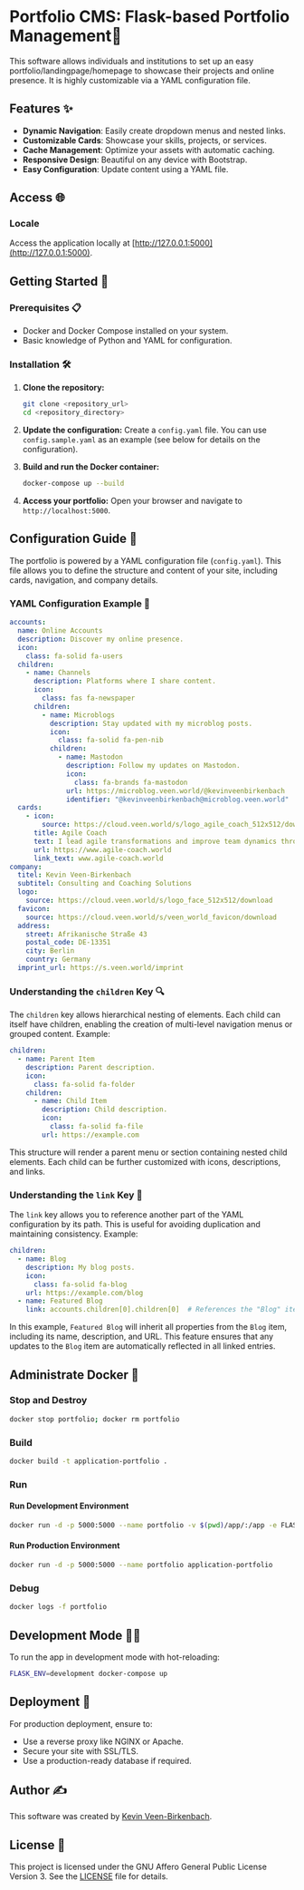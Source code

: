 # Portfolio CMS: Flask-based Portfolio Management🚀

This software allows individuals and institutions to set up an easy portfolio/landingpage/homepage to showcase their projects and online presence. It is highly customizable via a YAML configuration file.

## Features ✨

- **Dynamic Navigation**: Easily create dropdown menus and nested links.
- **Customizable Cards**: Showcase your skills, projects, or services.
- **Cache Management**: Optimize your assets with automatic caching.
- **Responsive Design**: Beautiful on any device with Bootstrap.
- **Easy Configuration**: Update content using a YAML file.

## Access 🌐

### Locale
Access the application locally at [http://127.0.0.1:5000](http://127.0.0.1:5000).

## Getting Started 🏁

### Prerequisites 📋

- Docker and Docker Compose installed on your system.
- Basic knowledge of Python and YAML for configuration.

### Installation 🛠️

1. **Clone the repository:**
   ```bash
   git clone <repository_url>
   cd <repository_directory>
   ```

2. **Update the configuration:**
   Create a `config.yaml` file. You can use `config.sample.yaml` as an example (see below for details on the configuration).

3. **Build and run the Docker container:**
   ```bash
   docker-compose up --build
   ```

4. **Access your portfolio:** Open your browser and navigate to `http://localhost:5000`.

## Configuration Guide 🔧

The portfolio is powered by a YAML configuration file (`config.yaml`). This file allows you to define the structure and content of your site, including cards, navigation, and company details.

### YAML Configuration Example 📄

```yaml
accounts:
  name: Online Accounts
  description: Discover my online presence.
  icon:
    class: fa-solid fa-users
  children:
    - name: Channels
      description: Platforms where I share content.
      icon:
        class: fas fa-newspaper
      children:
        - name: Microblogs
          description: Stay updated with my microblog posts.
          icon:
            class: fa-solid fa-pen-nib
          children:
            - name: Mastodon
              description: Follow my updates on Mastodon.
              icon:
                class: fa-brands fa-mastodon
              url: https://microblog.veen.world/@kevinveenbirkenbach
              identifier: "@kevinveenbirkenbach@microblog.veen.world"
  cards:
    - icon:
        source: https://cloud.veen.world/s/logo_agile_coach_512x512/download
      title: Agile Coach
      text: I lead agile transformations and improve team dynamics through Scrum and Agile Coaching.
      url: https://www.agile-coach.world
      link_text: www.agile-coach.world
company:
  titel: Kevin Veen-Birkenbach
  subtitel: Consulting and Coaching Solutions
  logo:
    source: https://cloud.veen.world/s/logo_face_512x512/download
  favicon:
    source: https://cloud.veen.world/s/veen_world_favicon/download
  address:
    street: Afrikanische Straße 43
    postal_code: DE-13351
    city: Berlin
    country: Germany
  imprint_url: https://s.veen.world/imprint
```

### Understanding the `children` Key 🔍

The `children` key allows hierarchical nesting of elements. Each child can itself have children, enabling the creation of multi-level navigation menus or grouped content. Example:

```yaml
children:
  - name: Parent Item
    description: Parent description.
    icon:
      class: fa-solid fa-folder
    children:
      - name: Child Item
        description: Child description.
        icon:
          class: fa-solid fa-file
        url: https://example.com
```

This structure will render a parent menu or section containing nested child elements. Each child can be further customized with icons, descriptions, and links.

### Understanding the `link` Key 🔗

The `link` key allows you to reference another part of the YAML configuration by its path. This is useful for avoiding duplication and maintaining consistency. Example:

```yaml
children:
  - name: Blog
    description: My blog posts.
    icon:
      class: fa-solid fa-blog
    url: https://example.com/blog
  - name: Featured Blog
    link: accounts.children[0].children[0]  # References the "Blog" item above
```

In this example, `Featured Blog` will inherit all properties from the `Blog` item, including its name, description, and URL. This feature ensures that any updates to the `Blog` item are automatically reflected in all linked entries.

## Administrate Docker 🐳

### Stop and Destroy
```bash
docker stop portfolio; docker rm portfolio
```

### Build
```bash
docker build -t application-portfolio .
```

### Run

#### Run Development Environment
```bash
docker run -d -p 5000:5000 --name portfolio -v $(pwd)/app/:/app -e FLASK_APP=app.py -e FLASK_ENV=development application-portfolio
```

#### Run Production Environment
```bash
docker run -d -p 5000:5000 --name portfolio application-portfolio
```

### Debug
```bash
docker logs -f portfolio
```

## Development Mode 🧑‍💻

To run the app in development mode with hot-reloading:

```bash
FLASK_ENV=development docker-compose up
```

## Deployment 🚢

For production deployment, ensure to:

- Use a reverse proxy like NGINX or Apache.
- Secure your site with SSL/TLS.
- Use a production-ready database if required.

## Author ✍️

This software was created by [Kevin Veen-Birkenbach](https://www.veen.world/).

## License 📜

This project is licensed under the GNU Affero General Public License Version 3. See the [LICENSE](./LICENSE) file for details.